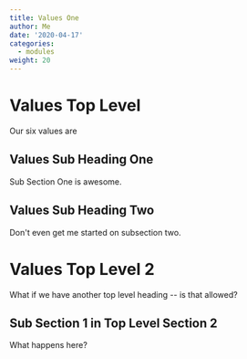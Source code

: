 ```yaml
---
title: Values One
author: Me 
date: '2020-04-17'
categories:
  - modules
weight: 20
---
```


# Values Top Level

Our six values are 

## Values Sub Heading One

Sub Section One is awesome.

## Values Sub Heading Two

Don't even get me started on subsection two.

# Values Top Level 2

What if we have another top level heading -- is that allowed?

## Sub Section 1 in Top Level Section 2

What happens here?

